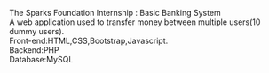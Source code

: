 
The Sparks Foundation Internship : Basic Banking System<br>
A web application used to transfer money between multiple users(10 dummy users).<br>
Front-end:HTML,CSS,Bootstrap,Javascript.<br>
Backend:PHP<br>
Database:MySQL
